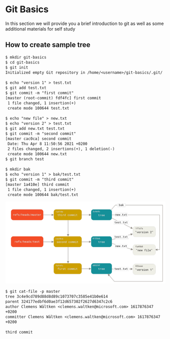 # Git Basics

In this section we will provide you a brief introduction to git as well as
some additional materials for self study

## How to create sample tree

```shell
$ mkdir git-basics
$ cd git-basics
$ git init
Initialized empty Git repository in /home/<username>/git-basics/.git/

$ echo "version 1" > test.txt
$ git add test.txt
$ git commit -m "first commit"
[master (root-commit) fdf4fc] first commit
 1 file changed, 1 insertion(+)
 create mode 100644 test.txt

$ echo "new file" > new.txt
$ echo "version 2" > test.txt
$ git add new.txt test.txt
$ git commit -m "second commit"
[master cac0ca] second commit
 Date: Thu Apr 8 11:50:56 2021 +0200
 2 files changed, 2 insertions(+), 1 deletion(-)
 create mode 100644 new.txt
$ git branch test

$ mkdir bak
$ echo "version 1" > bak/test.txt
$ git commit -m "third commit"
[master 1a410e] third commit
 1 file changed, 1 insertion(+)
 create mode 100644 bak/test.txt
```

![refs-tree](./images/refs-tree.png)

```shell
$ git cat-file -p master
tree 3c4e9cd789d88d8d89c1073707c3585e41b0e614
parent 324177edbf6d0ae3f12d657302f2627d6347c2c6
author Clemens Wältken <clemens.waltken@microsoft.com> 1617876347 +0200
committer Clemens Wältken <clemens.waltken@microsoft.com> 1617876347 +0200

third commit
```
